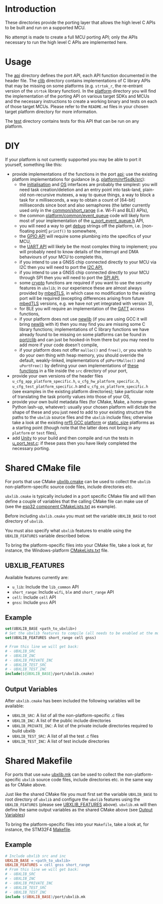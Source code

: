 # Introduction
These directories provide the porting layer that allows the high level C APIs to be built and run on a supported MCU.

No attempt is made to create a full MCU porting API; only the APIs necessary to run the high level C APIs are implemented here.

# Usage
The [api](api) directory defines the port API, each API function documented in the header file.  The [clib](clib) directory contains implementations of C library APIs that may be missing on some platforms (e.g. `strtok_r`, the re-entrant version of the `strtok` library function).  In the [platform](platform) directory you will find the implementation of the porting API on various target SDKs and MCUs and the necessary instructions to create a working binary and tests on each of those target MCUs.  Please refer to the `README.md` files in your chosen target platform directory for more information.

The [test](test) directory contains tests for this API that can be run on any platform.

# DIY
If your platform is not currently supported you may be able to port it yourself, something like this:
- provide implementations of the functions in the port [api](api); use the existing platform implementations for guidance (e.g. [platform/nrf5sdk/src](platform/nrf5sdk/src)):
  - the [initialisation](api/u_port.h) and [OS](api/u_port_os.h) interfaces are probably the simplest: you will need task creation/deletion and an entry point into task-land, plain-old non-recursive mutexes, a way to queue things, a way to block a task for x milliseconds, a way to obtain a count of \[64-bit\] milliseconds since boot and also semaphores (the latter currently used only in the [common/short_range](/common/short_range) (i.e. Wi-Fi and BLE) APIs),
  - the common [platform/common/event_queue](platform/common/event_queue) code will likely form most of your implementation of the [u_port_event_queue.h](api/u_port_event_queue.h) API,
  - you will need a way to get [debug](api/u_port_debug.h) strings off the platform, i.e. \[non-floating point\] `printf()` to somewhere,
  - the [GPIO API](api/u_port_gpio.h) will require some plumbing into the specifics of your MCU,
  - the [UART API](api/u_port_uart.h) will likely be the most complex thing to implement; you will probably need to know details of the interrupt and DMA behaviours of your MCU to complete this,
  - if you intend to use a GNSS chip connected directly to your MCU via I2C then you will need to port the [I2C API](api/u_port_i2c.h),
  - if you intend to use a GNSS chip connected directly to your MCU through SPI then you will need to port the [SPI API](api/u_port_spi.h),
  - some [crypto](api/u_port_crypto.h) functions are required if you want to use the security features in `ubxlib`; in our experience these are almost always provided by [mbedTLS](https://www.trustedfirmware.org/projects/mbed-tls/), in which case no modification to the existing port will be required (excepting differences arising from future [mbedTLS](https://www.trustedfirmware.org/projects/mbed-tls/) versions, e.g. we have not yet integrated with version 3),
  - for BLE you will require an implementation of the [GATT](api/u_port_gatt.h) access functions,
  - if your platform does not use [newlib](https://sourceware.org/newlib/) (if you are using GCC it will bring [newlib](https://sourceware.org/newlib/) with it) then you may find you are missing some C library functions; implementations of C library functions we have already found to be missing on some platforms can be found in [port/clib](/port/clib) and can just be hooked-in from there but you may need to add more if your code doesn't compile,
  - if your platform does not offer `malloc()` and `free()`, or you wish to do your own thing with heap memory, you should override the default, weakly-linked, implementations of `pUPortMalloc()` and `uPortFree()` by defining your own implementations of [these functions](/port/api/u_port_heap.h) in a file inside the `src` directory of your port,
- provide your own versions of the header files `u_cfg_app_platform_specific.h`, `u_cfg_hw_platform_specific.h`, `u_cfg_test_platform_specific.h` and `u_cfg_os_platform_specific.h` (see examples in the existing platform directories); take particular note of translating the task priority values into those of your OS,
- provide your own build metadata files (for CMake, Make, a home-grown Python lash-up, whatever): usually your chosen platform will dictate the shape of these and you just need to add to your existing structure the paths to the `ubxlib` source files and the `ubxlib` include files; otherwise take a look at the existing [nrf5 GCC platform](platform/nrf5sdk/mcu/nrf52/gcc/runner) or [static_size](platform/static_size) platforms as a starting point (though note that the latter does not bring in any `platform` or `test` files),
- add [Unity](https://github.com/ThrowTheSwitch/Unity) to your build and then compile and run the tests in [u_port_test.c](test/u_port_test.c): if these pass then you have likely completed the necessary porting.

# Shared CMake file
For ports that use CMake [ubxlib.cmake](ubxlib.cmake) can be used to collect the `ubxlib` non-platform-specific source code files, include directories etc.

`ubxlib.cmake` is typically included in a port specific CMake file and will then define a couple of variables that the calling CMake file can make use of (see the [esp32 component CMakeLists.txt](platform/esp-idf/mcu/esp32/components/ubxlib/CMakeLists.txt) as example).

Before including `ubxlib.cmake` you must set the variable `UBXLIB_BASE` to root directory of `ubxlib`.

You must also specify what `ubxlib` features to enable using the `UBXLIB_FEATURES` variable described below.

To bring the platform-specific files into your CMake file, take a look at, for instance, the Windows-platform [CMakeLists.txt](platform/windows/mcu/win32/runner/CMakeLists.txt) file.

## UBXLIB_FEATURES
Available features currently are:
* `u_lib`: Include the `lib_common` API
* `short_range`: Include `wifi`, `ble` and `short_range` API
* `cell`: Include `cell` API
* `gnss`: Include `gnss` API

## Example
```cmake
set(UBXLIB_BASE <path_to_ubxlib>)
# Set the ubxlib features to compile (all needs to be enabled at the moment)
set(UBXLIB_FEATURES short_range cell gnss)

# From this line we will get back:
# - UBXLIB_SRC
# - UBXLIB_INC
# - UBXLIB_PRIVATE_INC
# - UBXLIB_TEST_SRC
# - UBXLIB_TEST_INC
include(${UBXLIB_BASE}/port/ubxlib.cmake)
```

## Output Variables
After `ubxlib.cmake` has been included the following variables will be available:
* `UBXLIB_SRC`: A list of all the  non-platform-specific .c files
* `UBXLIB_INC`: A list of the public include directories
* `UBXLIB_PRIVATE_INC`: A list of the private include directories required to build ubxlib
* `UBXLIB_TEST_SRC`: A list of all the test .c files
* `UBXLIB_TEST_INC`: A list of test include directories

# Shared Makefile
For ports that use `make` [ubxlib.mk](ubxlib.mk) can be used to collect the non-platform-specific `ubxlib` source code files, include directories etc. in the same way as for CMake above.

Just like the shared CMake file you must first set the variable `UBXLIB_BASE` to root directory of `ubxlib` and configure the `ubxlib` features using the `UBXLIB_FEATURES` (please see [UBXLIB_FEATURES](#UBXLIB_FEATURES) above). `ubxlib.mk` will then define the same output variables as the shared CMake above (see [Output Variables](#Output-Variables))

To bring the platform-specific files into your `Makefile`, take a look at, for instance, the STM32F4 [Makefile](platform/stm32cube/mcu/stm32f4/runner/Makefile).

## Example
```makefile
# Include ubxlib src and inc
UBXLIB_BASE = <path_to_ubxlib>
UBXLIB_FEATURES = cell gnss short_range
# From this line we will get back:
# - UBXLIB_SRC
# - UBXLIB_INC
# - UBXLIB_PRIVATE_INC
# - UBXLIB_TEST_SRC
# - UBXLIB_TEST_INC
include $(UBXLIB_BASE)/port/ubxlib.mk
```
